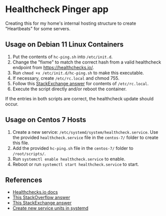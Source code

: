 # Healthcheck Pinger app

Creating this for my home's internal hosting structure to create "Heartbeats" for some servers.

## Usage on Debian 11 Linux Containers

1. Put the contents of `hc-ping.sh` into `/etc/init.d`.
1. Change the "fixme" to match the correct hash from a valid healthcheck endpoint from https://healthchecks.io/.
1. Run `chmod +x /etc/init.d/hc-ping.sh` to make this executable.
1. If necessary, create `/etc/rc.local` and chmod 755.
1. Follow this [StackExchange answer](https://unix.stackexchange.com/a/474155) for contents of `/etc/rc.local`.
1. Execute the script directly and/or reboot the container.  

If the entries in both scripts are correct, the healthcheck update should occur.

## Usage on Centos 7 Hosts

1. Create a new service: `/etc/systemd/system/healthcheck.service`. Use the provided `healthcheck.service` file in the `centos-7/` folder to create this file.
1. Add the provided `hc-ping.sh` file in the `centos-7/` folder to `/root/scripts/`.
1. Run `systemctl enable healthcheck.service` to enable.
1. Reboot or run `systemctl start healthcheck.service` to start.


## References

- [Healthchecks.io docs](https://healthchecks.io/docs/bash/)
- [This StackOverflow answer](https://stackoverflow.com/a/12973826)
- [This StackExchange answer](https://unix.stackexchange.com/a/474155)
- [Create new service units in systemd](https://www.tecmint.com/create-new-service-units-in-systemd/)